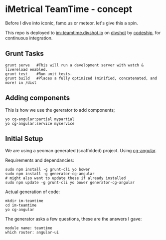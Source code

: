 # iMetrical TeamTime - concept

Before I dive into iconic, famo.us or meteor. let's give this a spin.

This repo is deployed to [im-teamtime.divshot.io](http://development.im-teamtime.divshot.io/) on [divshot](https://divshot.com/) by [codeship](https://www.codeship.io), for continuous integration.


## Grunt Tasks

    grunt serve   #This will run a development server with watch & livereload enabled.
    grunt test    #Run unit tests.
    grunt build   #Places a fully optimized (minified, concatenated, and more) in /dist

## Adding components
This is how we use the gererator to add components;

    yo cg-angular:partial mypartial
    yo cg-angular:service myservice

## Initial Setup
We are using a yeoman generated (scaffolded) project. Using [cg-angular](https://github.com/cgross/generator-cg-angular).

Requirements and dependancies:

    sudo npm install -g grunt-cli yo bower
    sudo npm install -g generator-cg-angular
    # might also want to update these if already installed
    sudo npm update -g grunt-cli yo bower generator-cg-angular

Actual generation of code:

    mkdir im-teamtime
    cd im-teamtime
    yo cg-angular

The generator asks a few questions, these are the answers I gave:

    module name: teamtime
    which router: angular-ui

